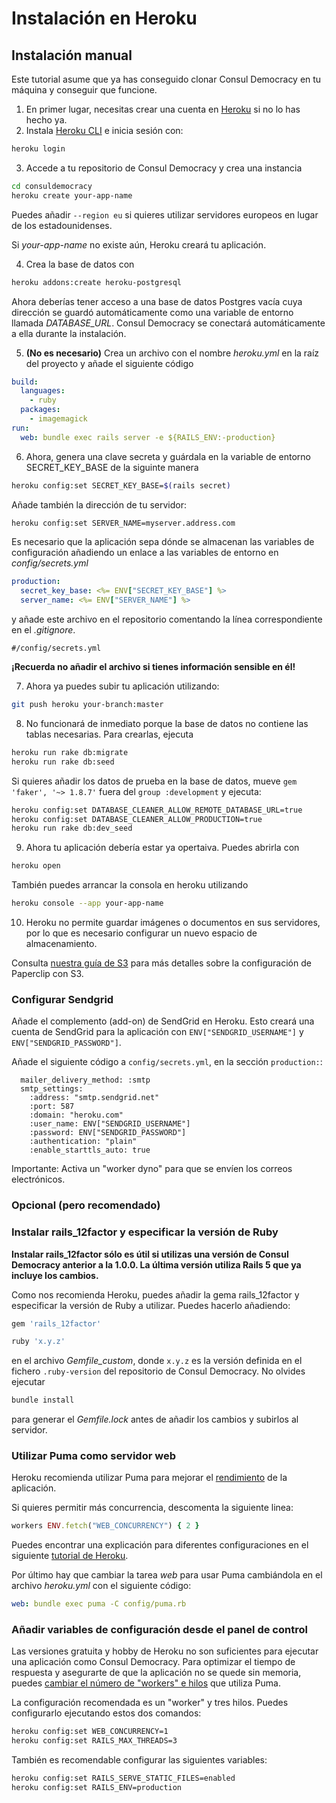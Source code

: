# Instalación en Heroku

## Instalación manual

Este tutorial asume que ya has conseguido clonar Consul Democracy en tu máquina y conseguir que funcione.

1. En primer lugar, necesitas crear una cuenta en [Heroku](https://www.heroku.com) si no lo has hecho ya.
2. Instala [Heroku CLI](https://devcenter.heroku.com/articles/heroku-cli) e inicia sesión con:

  ```bash
  heroku login
  ```

3. Accede a tu repositorio de Consul Democracy y crea una instancia

  ```bash
  cd consuldemocracy
  heroku create your-app-name
  ```

  Puedes añadir `--region eu` si quieres utilizar servidores europeos en lugar de los estadounidenses.

  Si _your-app-name_ no existe aún, Heroku creará tu aplicación.

4. Crea la base de datos con

  ```bash
  heroku addons:create heroku-postgresql
  ```

  Ahora deberías tener acceso a una base de datos Postgres vacía cuya dirección se guardó automáticamente como una variable de entorno llamada _DATABASE\_URL_. Consul Democracy se conectará automáticamente a ella durante la instalación.

5. **(No es necesario)** Crea un archivo con el nombre _heroku.yml_ en la raíz del proyecto y añade el siguiente código

  ```yml
  build:
    languages:
      - ruby
    packages:
      - imagemagick
  run:
    web: bundle exec rails server -e ${RAILS_ENV:-production}
  ```

6. Ahora, genera una clave secreta y guárdala en la variable de entorno SECRET\_KEY\_BASE de la siguinte manera

  ```bash
  heroku config:set SECRET_KEY_BASE=$(rails secret)
  ```

  Añade también la dirección de tu servidor:

  ```bash
  heroku config:set SERVER_NAME=myserver.address.com
  ```

  Es necesario que la aplicación sepa dónde se almacenan las variables de configuración añadiendo un enlace a las variables de entorno en _config/secrets.yml_

  ```yml
  production:
    secret_key_base: <%= ENV["SECRET_KEY_BASE"] %>
    server_name: <%= ENV["SERVER_NAME"] %>
  ```

  y añade este archivo en el repositorio comentando la línea correspondiente en el _.gitignore_.

  ```gitignore
  #/config/secrets.yml
  ```

  **¡Recuerda no añadir el archivo si tienes información sensible en él!**

7. Ahora ya puedes subir tu aplicación utilizando:

  ```bash
  git push heroku your-branch:master
  ```

8. No funcionará de inmediato porque la base de datos no contiene las tablas necesarias. Para crearlas, ejecuta

  ```bash
  heroku run rake db:migrate
  heroku run rake db:seed
  ```

  Si quieres añadir los datos de prueba en la base de datos, mueve `gem 'faker', '~> 1.8.7'` fuera del `group :development` y ejecuta:

  ```bash
  heroku config:set DATABASE_CLEANER_ALLOW_REMOTE_DATABASE_URL=true
  heroku config:set DATABASE_CLEANER_ALLOW_PRODUCTION=true
  heroku run rake db:dev_seed
  ```

9. Ahora tu aplicación debería estar ya opertaiva. Puedes abrirla con

  ```bash
  heroku open
  ```

  También puedes arrancar la consola en heroku utilizando

  ```bash
  heroku console --app your-app-name
  ```

10. Heroku no permite guardar imágenes o documentos en sus servidores, por lo que es necesario configurar un nuevo espacio de almacenamiento.

  Consulta [nuestra guía de S3](./using-aws-s3-as-storage.md) para más detalles sobre la configuración de Paperclip con S3.

### Configurar Sendgrid

Añade el complemento (add-on) de SendGrid en Heroku. Esto creará una cuenta de SendGrid para la aplicación con `ENV["SENDGRID_USERNAME"]` y `ENV["SENDGRID_PASSWORD"]`.

Añade el siguiente código a `config/secrets.yml`, en la sección `production:`:

```
  mailer_delivery_method: :smtp
  smtp_settings:
    :address: "smtp.sendgrid.net"
    :port: 587
    :domain: "heroku.com"
    :user_name: ENV["SENDGRID_USERNAME"]
    :password: ENV["SENDGRID_PASSWORD"]
    :authentication: "plain"
    :enable_starttls_auto: true
```

Importante: Activa un "worker dyno" para que se envíen los correos electrónicos.

### Opcional (pero recomendado)

### Instalar rails\_12factor y especificar la versión de Ruby

**Instalar rails\_12factor sólo es útil si utilizas una versión de Consul Democracy anterior a la 1.0.0. La última versión utiliza Rails 5 que ya incluye los cambios.**

Como nos recomienda Heroku, puedes añadir la gema rails\_12factor y especificar la versión de Ruby a utilizar. Puedes hacerlo añadiendo:

```ruby
gem 'rails_12factor'

ruby 'x.y.z'
```

en el archivo _Gemfile\_custom_, donde `x.y.z` es la versión definida en el fichero `.ruby-version` del repositorio de Consul Democracy. No olvides ejecutar

```bash
bundle install
```

para generar el _Gemfile.lock_ antes de añadir los cambios y subirlos al servidor.

### Utilizar Puma como servidor web

Heroku recomienda utilizar Puma para mejorar el [rendimiento](http://blog.scoutapp.com/articles/2017/02/10/which-ruby-app-server-is-right-for-you) de la aplicación.

Si quieres permitir más concurrencia, descomenta la siguiente linea:

```ruby
workers ENV.fetch("WEB_CONCURRENCY") { 2 }
```

Puedes encontrar una explicación para diferentes configuraciones en el siguiente [tutorial de Heroku](https://devcenter.heroku.com/articles/deploying-rails-applications-with-the-puma-web-server).

Por último hay que cambiar la tarea _web_ para usar Puma cambiándola en el archivo _heroku.yml_ con el siguiente código:

```yml
web: bundle exec puma -C config/puma.rb
```

### Añadir variables de configuración desde el panel de control

Las versiones gratuita y hobby de Heroku no son suficientes para ejecutar una aplicación como Consul Democracy. Para optimizar el tiempo de respuesta y asegurarte de que la aplicación no se quede sin memoria, puedes [cambiar el número de "workers" e hilos](https://devcenter.heroku.com/articles/deploying-rails-applications-with-the-puma-web-server#workers) que utiliza Puma.

La configuración recomendada es un "worker" y tres hilos. Puedes configurarlo ejecutando estos dos comandos:

```bash
heroku config:set WEB_CONCURRENCY=1
heroku config:set RAILS_MAX_THREADS=3
```

También es recomendable configurar las siguientes variables:

```bash
heroku config:set RAILS_SERVE_STATIC_FILES=enabled
heroku config:set RAILS_ENV=production
```
